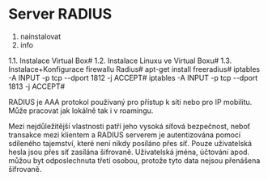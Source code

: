 # Server RADIUS
1. nainstalovat
2. info

1.1. Instalace Virtual Box#
1.2. Instalace Linuxu ve Virtual Boxu#
1.3. Instalace+Konfigurace firewallu Radius#
    apt-get install freeradius#
    iptables -A INPUT -p tcp --dport 1812 -j ACCEPT#
    iptables -A INPUT -p tcp --dport 1813 -j ACCEPT#
    


















RADIUS je AAA protokol používaný pro přístup k síti nebo pro IP mobilitu. Může pracovat jak lokálně tak i v roamingu.

Mezi nejdůležitější vlastnosti patří jeho vysoká síťová bezpečnost, neboť transakce mezi klientem a RADIUS serverem je autentizována pomocí sdíleného tajemství, které není nikdy posíláno přes síť. Pouze uživatelská hesla jsou přes síť zasílána šifrovaně. Uživatelská jména, účtování apod. můžou byt odposlechnuta třetí osobou, protože tyto data nejsou přenášena šifrovaně.
